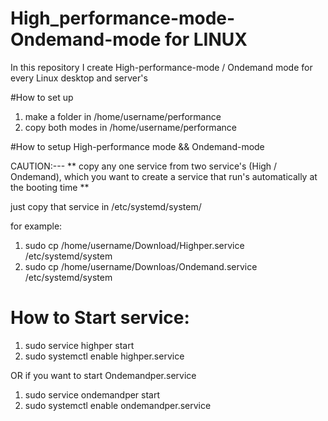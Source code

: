 # High_performance-mode-Ondemand-mode for LINUX
In this repository I create High-performance-mode / Ondemand mode  for every Linux desktop and server's

#How to set up 
 1. make a folder in /home/username/performance
 2. copy both modes in /home/username/performance
 
#How to setup High-performance mode && Ondemand-mode
 
 CAUTION:---
 ** copy any one service from two service's (High / Ondemand), which you want to create a service
    that run's automatically at the booting time **
 
 just copy that service in /etc/systemd/system/   

 for example:
  1. sudo cp /home/username/Download/Highper.service  /etc/systemd/system
  2. sudo cp /home/username/Downloas/Ondemand.service /etc/systemd/system
 
 # How to Start service:
  
  1. sudo service highper start
  2. sudo systemctl enable highper.service   
  
  OR if you want to start Ondemandper.service
  
  1. sudo service ondemandper start
  2. sudo systemctl enable ondemandper.service
   
